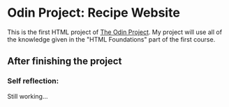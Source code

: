 # Odin Project: Recipe Website
This is the first HTML project of [The Odin Project](https://www.theodinproject.com/). My project will use all of the knowledge given in the "HTML Foundations" part of the first course.

## After finishing the project

### Self reflection:
Still working...
